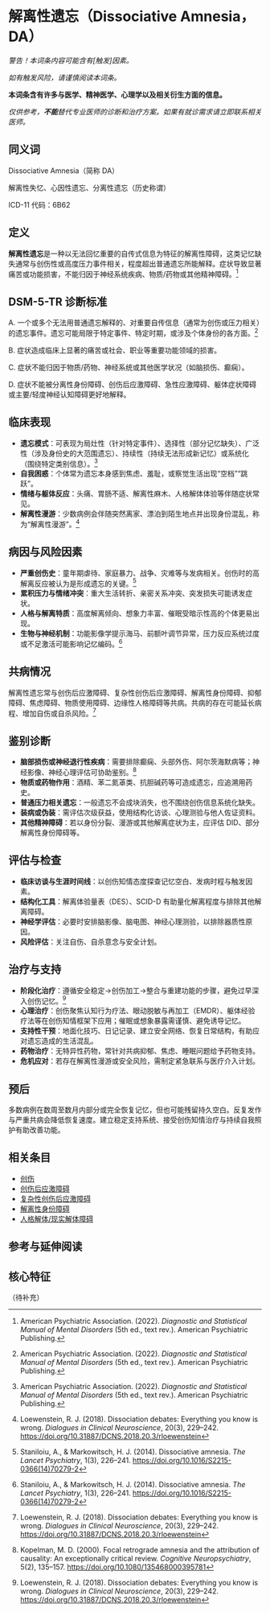 # 解离性遗忘（Dissociative Amnesia，DA）

**警告！本词条内容可能含有*[触发]*因素。**

_如有触发风险，请谨慎阅读本词条。_

**本词条含有许多与医学、精神医学、心理学以及相关衍生方面的信息。**

_仅供参考，**不能**替代专业医师的诊断和治疗方案。如果有就诊需求请立即联系相关医师。_

## 同义词

Dissociative Amnesia（简称 DA）

解离性失忆、心因性遗忘、分离性遗忘（历史称谓）

ICD-11 代码：6B62

## 定义

**解离性遗忘**是一种以无法回忆重要的自传式信息为特征的解离性障碍，这类记忆缺失通常与创伤性或高度压力事件相关，程度超出普通遗忘所能解释。症状导致显著痛苦或功能损害，不能归因于神经系统疾病、物质/药物或其他精神障碍。[^dsm5]

## DSM-5-TR 诊断标准

A. 一个或多个无法用普通遗忘解释的、对重要自传信息（通常为创伤或压力相关）的遗忘事件。遗忘可能局限于特定事件、特定时期，或涉及个体身份的各方面。[^dsm5]

B. 症状造成临床上显著的痛苦或社会、职业等重要功能领域的损害。

C. 症状不能归因于物质/药物、神经系统或其他医学状况（如脑损伤、癫痫）。

D. 症状不能被分离性身份障碍、创伤后应激障碍、急性应激障碍、躯体症状障碍或主要/轻度神经认知障碍更好地解释。

## 临床表现

- **遗忘模式**：可表现为局灶性（针对特定事件）、选择性（部分记忆缺失）、广泛性（涉及身份史的大范围遗忘）、持续性（持续无法形成新记忆）或系统化（围绕特定类别信息）。[^dsm5]
- **自我困惑**：个体常为遗忘本身感到焦虑、羞耻，或察觉生活出现“空档”“跳跃”。
- **情绪与躯体反应**：头痛、胃肠不适、解离性麻木、人格解体体验等伴随症状常见。
- **解离性漫游**：少数病例会伴随突然离家、漂泊到陌生地点并出现身份混乱，称为“解离性漫游”。[^loewenstein]

## 病因与风险因素

- **严重创伤史**：童年期虐待、家庭暴力、战争、灾难等与发病相关。创伤时的高解离反应被认为是形成遗忘的关键。[^staniloiu]
- **累积压力与情绪冲突**：重大生活转折、亲密关系冲突、突发损失可能诱发症状。
- **人格与解离特质**：高度解离倾向、想象力丰富、催眠受暗示性高的个体更易出现。
- **生物与神经机制**：功能影像学提示海马、前额叶调节异常，压力反应系统过度或不足激活可能影响记忆编码。[^staniloiu]

## 共病情况

解离性遗忘常与创伤后应激障碍、复杂性创伤后应激障碍、解离性身份障碍、抑郁障碍、焦虑障碍、物质使用障碍、边缘性人格障碍等共病。共病的存在可能延长病程、增加自伤或自杀风险。[^loewenstein]

## 鉴别诊断

- **脑部损伤或神经退行性疾病**：需要排除癫痫、头部外伤、阿尔茨海默病等；神经影像、神经心理评估可协助鉴别。[^kopelman]
- **物质或药物作用**：酒精、苯二氮䓬类、抗胆碱药等可造成遗忘，应追溯用药史。
- **普通压力相关遗忘**：一般遗忘不会成块消失，也不围绕创伤信息系统化缺失。
- **装病或伪装**：需评估次级获益，使用结构化访谈、心理测验与他人佐证资料。
- **其他精神障碍**：若以身份分裂、漫游或其他解离症状为主，应评估 DID、部分解离性身份障碍等。

## 评估与检查

- **临床访谈与生涯时间线**：以创伤知情态度探查记忆空白、发病时程与触发因素。
- **结构化工具**：解离体验量表（DES）、SCID-D 有助量化解离程度与排除其他解离障碍。
- **神经学评估**：必要时安排脑影像、脑电图、神经心理测验，以排除器质性原因。
- **风险评估**：关注自伤、自杀意念与安全计划。

## 治疗与支持

- **阶段化治疗**：遵循安全稳定→创伤加工→整合与重建功能的步骤，避免过早深入创伤记忆。[^loewenstein]
- **心理治疗**：创伤聚焦认知行为疗法、眼动脱敏与再加工（EMDR）、躯体经验疗法等在创伤知情框架下应用；催眠或想象暴露需谨慎、避免诱导记忆。
- **支持性干预**：地面化技巧、日记记录、建立安全网络、恢复日常结构，有助应对遗忘造成的生活混乱。
- **药物治疗**：无特异性药物，常针对共病抑郁、焦虑、睡眠问题给予药物支持。
- **危机应对**：若存在解离性漫游或安全风险，需制定紧急联系与医疗介入计划。

## 预后

多数病例在数周至数月内部分或完全恢复记忆，但也可能残留持久空白。反复发作与严重共病会降低恢复速度。建立稳定支持系统、接受创伤知情治疗与持续自我照护有助改善功能。

## 相关条目

- [创伤](创伤.md)
- [创伤后应激障碍](创伤后应激障碍.md)
- [复杂性创伤后应激障碍](复杂性创伤后应激障碍.md)
- [解离性身份障碍](解离性身份障碍.md)
- [人格解体/现实解体障碍](人格解体现实解体障碍.md)

## 参考与延伸阅读

[^dsm5]: American Psychiatric Association. (2022). *Diagnostic and Statistical Manual of Mental Disorders* (5th ed., text rev.). American Psychiatric Publishing.
[^staniloiu]: Staniloiu, A., & Markowitsch, H. J. (2014). Dissociative amnesia. *The Lancet Psychiatry*, 1(3), 226–241. https://doi.org/10.1016/S2215-0366(14)70279-2
[^loewenstein]: Loewenstein, R. J. (2018). Dissociation debates: Everything you know is wrong. *Dialogues in Clinical Neuroscience*, 20(3), 229–242. https://doi.org/10.31887/DCNS.2018.20.3/rloewenstein
[^kopelman]: Kopelman, M. D. (2000). Focal retrograde amnesia and the attribution of causality: An exceptionally critical review. *Cognitive Neuropsychiatry*, 5(2), 135–157. https://doi.org/10.1080/135468000395781


## 核心特征
（待补充）
